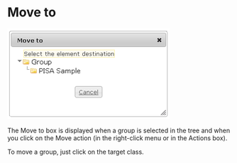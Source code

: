 <!--
created_at: '2012-04-12 18:29:49'
updated_at: '2013-03-13 13:59:52'
authors:
    - 'Jérôme Bogaerts'
contributors:
    - 'Sophie Doublet'
tags:
    - 'Manage Groups'
-->

Move to
=======

![](../resources/groups-move.png)

The Move to box is displayed when a group is selected in the tree and when you click on the Move action (in the right-click menu or in the Actions box).

To move a group, just click on the target class.


